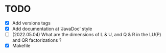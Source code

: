 # TODO

- [X] Add versions tags
- [X] Add documentation at 'JavaDoc' style
- [ ] (2022.05.04) What are the dimensions of L & U, and Q & R in the LU(P) and QR factorizations ?
- [X] Makefile